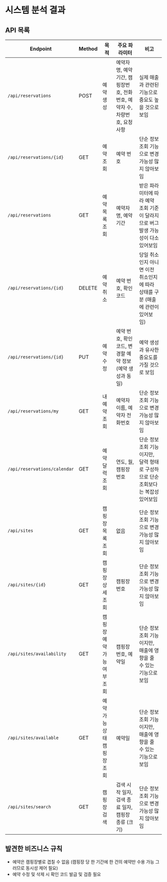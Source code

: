 # 시스템 분석 결과

## API 목록
| Endpoint                     | Method | 목적              | 주요 파라미터                                    | 비고                                            |
|------------------------------|--------|-----------------|--------------------------------------------|-----------------------------------------------|
| `/api/reservations`          | POST   | 예약 생성           | 예약자명, 예약기간, 캠핑장번호, 전화번호, 예약자 수, 차량번호, 요청사항 | 실제 매출과 관련된 기능으로 중요도 높을 것으로 보임                 |
| `/api/reservations/{id}`     | GET    | 예약 조회           | 예약 번호                                      | 단순 정보 조회 기능으로 변경 가능성 많지 않아보임                  |
| `/api/reservations`          | GET    | 예약 목록 조회        | 예약자명, 예약기간                                 | 받은 파라미터에 따라 예약 조회 기준이 달라지므로 버그 발생 가능성이 다소 있어보임 |
| `/api/reservations/{id}`     | DELETE | 예약 취소           | 예약 번호, 확인 코드                               | 당일 취소인지 아니면 이전 취소인지에 따라 상태를 구분 (매출에 관련이 있어보임) |
| `/api/reservations/{id}`     | PUT    | 예약 수정           | 예약 번호, 확인 코드, 변경할 예약 정보 (예약 생성과 동일)        | 예약 생성과 유사한 중요도를 가질 것으로 보임                     |
| `/api/reservations/my`       | GET    | 내 예약 조회         | 예약자 이름, 예약자 전화번호                           | 단순 정보 조회 기능으로 변경 가능성 많지 않아보임                  |
| `/api/reservations/calendar` | GET    | 예약 달력 조회        | 연도, 월, 캠핑장번호                               | 단순 정보 조회 기능이지만, 달력 형태로 구성하므로 단순 조회보다는 복잡성 있어보임 |
| `/api/sites`                 | GET    | 캠핑장 목록 조회       | 없음                                         | 단순 정보 조회 기능으로 변경 가능성 많지 않아보임                  |
| `/api/sites/{id}`            | GET    | 캠핑장 상세 조회       | 캠핑장 번호                                     | 단순 정보 조회 기능으로 변경 가능성 많지 않아보임                  |
| `/api/sites/availability`    | GET    | 캠핑장 예약 가능 여부 조회 | 캠핑장 번호, 예약일                                | 단순 정보 조회 기능이지만, 매출에 영향을 줄 수 있는 기능으로 보임        |
| `/api/sites/available`       | GET    | 예약 가능 상태 캠핑장 조회 | 예약일                                        | 단순 정보 조회 기능이지만, 매출에 영향을 줄 수 있는 기능으로 보임        |
| `/api/sites/search`          | GET    | 캠핑장 검색          | 검색 시작 일자, 검색 종료 일자, 캠핑장 종류 (크기)            | 단순 정보 조회 기능으로 변경 가능성 많지 않아보임                  |

## 발견한 비즈니스 규칙
- 예약은 캠핑장별로 겹칠 수 없음 (캠핑장 당 한 기간에 한 건의 예약만 수용 가능 그러므로 동시성 제어 필요)
- 예약 수정 및 삭제 시 확인 코드 발급 및 검증 필요
